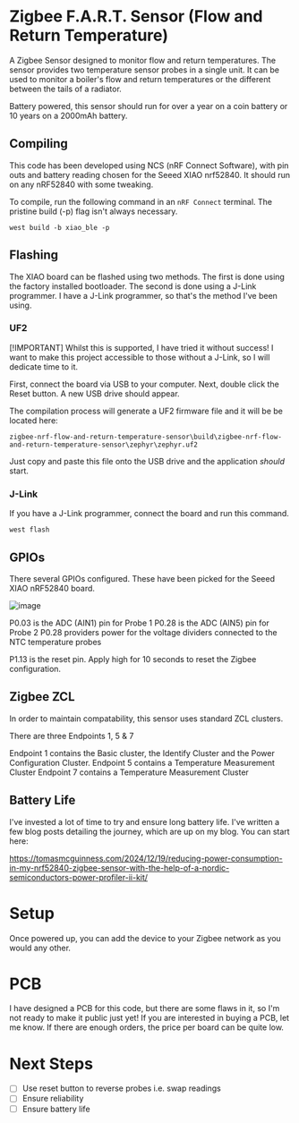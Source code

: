 # Zigbee F.A.R.T. Sensor (Flow and Return Temperature)

A Zigbee Sensor designed to monitor flow and return temperatures. The sensor provides two temperature sensor probes in a single unit. It can be used to monitor a boiler's flow and return temperatures or the different between the tails of a radiator.

Battery powered, this sensor should run for over a year on a coin battery or 10 years on a 2000mAh battery.

## Compiling 

This code has been developed using NCS (nRF Connect Software), with pin outs and battery reading chosen for the Seeed XIAO nrf52840. It should run on any nRF52840 with some tweaking. 

To compile, run the following command in an `nRF Connect` terminal. The pristine build (-p) flag isn't always necessary.

```
west build -b xiao_ble -p
```

## Flashing

The XIAO board can be flashed using two methods. The first is done using the factory installed bootloader. The second is done using a J-Link programmer. I have a J-Link programmer, so that's the method I've been using.

### UF2

[!IMPORTANT]
Whilst this is supported, I have tried it without success! I want to make this project accessible to those without a J-Link, so I will dedicate time to it.

First, connect the board via USB to your computer. Next, double click the Reset button. A new USB drive should appear.

The compilation process will generate a UF2 firmware file and it will be be located here:

```
zigbee-nrf-flow-and-return-temperature-sensor\build\zigbee-nrf-flow-and-return-temperature-sensor\zephyr\zephyr.uf2
```

Just copy and paste this file onto the USB drive and the application *should* start. 

### J-Link

If you have a J-Link programmer, connect the board and run this command.

```
west flash
```

## GPIOs

There several GPIOs configured. These have been picked for the Seeed XIAO nRF52840 board.

![image](https://github.com/user-attachments/assets/3c12b195-e805-4862-b072-d9325f9bd02d)

P0.03 is the ADC (AIN1) pin for Probe 1
P0.28 is the ADC (AIN5) pin for Probe 2 
P0.28 providers power for the voltage dividers connected to the NTC temperature probes

P1.13 is the reset pin. Apply high for 10 seconds to reset the Zigbee configuration.


## Zigbee ZCL

In order to maintain compatability, this sensor uses standard ZCL clusters.

There are three Endpoints 1, 5 & 7

Endpoint 1 contains the Basic cluster, the Identify Cluster and the Power Configuration Cluster.
Endpoint 5 contains a Temperature Measurement Cluster
Endpoint 7 contains a Temperature Measurement Cluster

## Battery Life

I've invested a lot of time to try and ensure long battery life. I've written a few blog posts detailing the journey, which are up on my blog. You can start here:

https://tomasmcguinness.com/2024/12/19/reducing-power-consumption-in-my-nrf52840-zigbee-sensor-with-the-help-of-a-nordic-semiconductors-power-profiler-ii-kit/

# Setup

Once powered up, you can add the device to your Zigbee network as you would any other.

# PCB

I have designed a PCB for this code, but there are some flaws in it, so I'm not ready to make it public just yet! If you are interested in buying a PCB, let me know. If there are enough orders, the price per board can be quite low.

# Next Steps

* [ ] Use reset button to reverse probes i.e. swap readings
* [ ] Ensure reliability
* [ ] Ensure battery life
